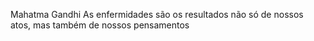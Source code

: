 Mahatma Gandhi
As enfermidades são os resultados não só de nossos atos, mas também de nossos pensamentos

